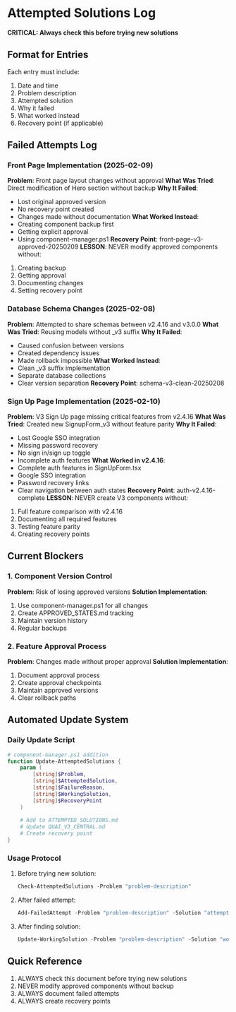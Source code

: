 # Attempted Solutions Log
**CRITICAL: Always check this before trying new solutions**

## Format for Entries
Each entry must include:
1. Date and time
2. Problem description
3. Attempted solution
4. Why it failed
5. What worked instead
6. Recovery point (if applicable)

## Failed Attempts Log

### Front Page Implementation (2025-02-09)
**Problem**: Front page layout changes without approval
**What Was Tried**: Direct modification of Hero section without backup
**Why It Failed**: 
- Lost original approved version
- No recovery point created
- Changes made without documentation
**What Worked Instead**: 
- Creating component backup first
- Getting explicit approval
- Using component-manager.ps1
**Recovery Point**: front-page-v3-approved-20250209
**LESSON**: NEVER modify approved components without:
1. Creating backup
2. Getting approval
3. Documenting changes
4. Setting recovery point

### Database Schema Changes (2025-02-08)
**Problem**: Attempted to share schemas between v2.4.16 and v3.0.0
**What Was Tried**: Reusing models without _v3 suffix
**Why It Failed**:
- Caused confusion between versions
- Created dependency issues
- Made rollback impossible
**What Worked Instead**:
- Clean _v3 suffix implementation
- Separate database collections
- Clear version separation
**Recovery Point**: schema-v3-clean-20250208

### Sign Up Page Implementation (2025-02-10)
**Problem**: V3 Sign Up page missing critical features from v2.4.16
**What Was Tried**: Created new SignupForm_v3 without feature parity
**Why It Failed**: 
- Lost Google SSO integration
- Missing password recovery
- No sign in/sign up toggle
- Incomplete auth features
**What Worked in v2.4.16**: 
- Complete auth features in SignUpForm.tsx
- Google SSO integration
- Password recovery links
- Clear navigation between auth states
**Recovery Point**: auth-v2.4.16-complete
**LESSON**: NEVER create V3 components without:
1. Full feature comparison with v2.4.16
2. Documenting all required features
3. Testing feature parity
4. Creating recovery points

## Current Blockers

### 1. Component Version Control
**Problem**: Risk of losing approved versions
**Solution Implementation**:
1. Use component-manager.ps1 for all changes
2. Create APPROVED_STATES.md tracking
3. Maintain version history
4. Regular backups

### 2. Feature Approval Process
**Problem**: Changes made without proper approval
**Solution Implementation**:
1. Document approval process
2. Create approval checkpoints
3. Maintain approved versions
4. Clear rollback paths

## Automated Update System

### Daily Update Script
```powershell
# component-manager.ps1 addition
function Update-AttemptedSolutions {
    param (
        [string]$Problem,
        [string]$AttemptedSolution,
        [string]$FailureReason,
        [string]$WorkingSolution,
        [string]$RecoveryPoint
    )
    
    # Add to ATTEMPTED_SOLUTIONS.md
    # Update QUAI_V3_CENTRAL.md
    # Create recovery point
}
```

### Usage Protocol
1. Before trying new solution:
   ```powershell
   Check-AttemptedSolutions -Problem "problem-description"
   ```

2. After failed attempt:
   ```powershell
   Add-FailedAttempt -Problem "problem-description" -Solution "attempted-solution"
   ```

3. After finding solution:
   ```powershell
   Update-WorkingSolution -Problem "problem-description" -Solution "working-solution"
   ```

## Quick Reference
1. ALWAYS check this document before trying new solutions
2. NEVER modify approved components without backup
3. ALWAYS document failed attempts
4. ALWAYS create recovery points
